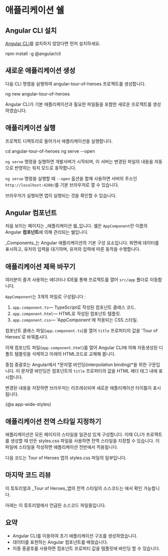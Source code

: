 <!--
# The Application Shell
-->
# 애플리케이션 쉘

<!--
## Install the Angular CLI
-->
## Angular CLI 설치

<!--
 Install the [Angular CLI](https://github.com/angular/angular-cli), if you haven't already done so.
 -->
[Angular CLI](https://github.com/angular/angular-cli)를 설치하지 않았다면 먼저 설치하세요.

<code-example language="sh" class="code-shell">
  npm install -g @angular/cli
</code-example>  

<!--
## Create a new application
-->
## 새로운 애플리케이션 생성

<!--
Create a new project named `angular-tour-of-heroes` with this CLI command.
-->
다음 CLI 명령을 실행하여 angular-tour-of-heroes 프로젝트를 생성합니다.

<code-example language="sh" class="code-shell">
  ng new angular-tour-of-heroes
</code-example> 

<!--
The Angular CLI generated a new project with a default application and supporting files. 
-->
Angular CLI가 기본 애플리케이션과 필요한 파일들을 포함한 새로운 프로젝트를 생성하였습니다. 

<!--
## Serve the application
-->
## 애플리케이션 실행

<!--
Go to the project directory and launch the application.
-->
프로젝트 디렉토리로 들어가서 애플리케이션을 실행합니다.

<code-example language="sh" class="code-shell">
  cd angular-tour-of-heroes
  ng serve --open
</code-example>
 
<div class="l-sub-section">

<!--
The `ng serve` command builds the app, starts the development server,
watches the source files, and rebuilds the app as you make changes to those files.
-->
`ng serve` 명령을 실행하면 개발서버가 시작되며, 이 서버는 변경된 파일의 내용을 자동으로 반영하는 워치 모드로 동작합니다.

<!--
The `--open` flag  opens a browser to `http://localhost:4200/`.
-->
`ng serve` 명령을 실행할 때 `--open` 옵션을 함께 사용하면 서버의 주소인 `http://localhost:4200/`를 기본 브라우저로 열 수 있습니다.

</div>

<!--
You should see the app running in your browser.
-->
브라우저가 실행되면 앱이 실행되는 것을 확인할 수 있습니다.

<!--
## Angular components
-->
## Angular 컴포넌트

<!--
The page you see is the _application shell_.
The shell is controlled by an Angular **component** named `AppComponent`.
-->
처음 보이는 페이지는 _애플리케이션 쉘_입니다.
쉘은 `AppComponent`란 이름의 Angular **컴포넌트**에 의해 관리되는 쉘입니다.

<!--
_Components_ are the fundamental building blocks of Angular applications.
They display data on the screen, listen for user input, and take action based on that input.
-->
_Components_는 Angular 애플리케이션의 기본 구성 요소입니다.
화면에 데이터를 표시하고, 유저의 입력을 대기하며, 유저의 입력에 따른 동작을 수행합니다.

<!--
## Change the application title
-->
## 애플리케이션 제목 바꾸기

<!--
Open the project in your favorite editor or IDE and navigate to the `src/app` folder.
-->
여러분이 즐겨 사용하는 에디터나 IDE를 통해 프로젝트를 열어 `src/app` 폴더로 이동합니다.

<!--
You'll find the implementation of the shell `AppComponent` distributed over three files:
-->
`AppComponent`는 3개의 파일로 구성됩니다 : 

<!--
1. `app.component.ts`&mdash; the component class code, written in TypeScript. 
1. `app.component.html`&mdash; the component template, written in HTML.
1. `app.component.css`&mdash; the component's private CSS styles.
-->
1. `app.component.ts`&mdash; TypeScript로 작성된 컴포넌트 클래스 코드.
1. `app.component.html`&mdash; HTML로 작성된 컴포넌트 템플릿.
1. `app.component.css`&mdash; 'AppComponent`에 적용되는 CSS 스타일.
 
<!--
Open the component class file (`app.component.ts`) and change the value of the `title` property to 'Tour of Heroes'.
-->
컴포넌트 클래스 파일(`app.component.ts`)을 열어 `title` 프로퍼티의 값을 'Tour of Heroes'로 바꿔봅시다.

<code-example path="toh-pt0/src/app/app.component.ts" region="set-title" title="app.component.ts (class title property)" linenums="false">
</code-example>

<!--
Open the component template file (`app.component.html`) and
delete the default template generated by the Angular CLI.
Replace it with the following line of HTML.
-->
이제 컴포넌트 파일(`app.component.html`)를 열어 Angular CLI에 의해 자동생성된 디폴트 템플릿을 삭제하고 아래의 HTML코드로 교체해 봅니다.

<code-example path="toh-pt0/src/app/app.component.html" 
  title="app.component.html (template)" linenums="false">
</code-example>

<!--
The double curly braces are Angular's *interpolation binding* syntax. 
This interpolation binding presents the component's `title` property value 
inside the HTML header tag.
-->
중첩 중괄호는 Angular에서 *문자열 바인딩(interpolation binding)*을 위한 구문입니다.
이 문자열 바인딩은 컴포넌트의 `title` 프로퍼티의 값을 HTML 헤더 태그 내에 표시합니다.

<!--
The browser refreshes and displays the new application title.
-->
변경된 내용을 저장하면 브라우저는 리프레쉬되며 새로운 애플리케이션 타이틀이 표시됩니다.

{@a app-wide-styles}

<!--
## Add application styles
-->
## 애플리케이션 전역 스타일 지정하기

<!--
Most apps strive for a consistent look across the application.
The CLI generated an empty `styles.css` for this purpose.
Put your application-wide styles there.
-->
애플리케이션은 모든 페이지의 스타일을 일관성 있게 구성합니다.
이때 CLI가 프로젝트를 생성할 때 만든 styles.css 파일을 사용하면 전역 스타일을 지정할 수 있습니다.
이 파일에 스타일을 작성하면 애플리케이션 전반에서 적용됩니다.

<!--
Here's an excerpt from the `styles.css` for the _Tour of Heroes_ sample app.
-->
다음 코드는 Tour of Heroes 앱의 styles.css 파일의 일부입니다.
<code-example path="toh-pt0/src/styles.1.css" title="src/styles.css (excerpt)">
</code-example>

<!--
## Final code review
-->
## 마지막 코드 리뷰

<!--
The source code for this tutorial and the complete _Tour of Heroes_ global styles 
are available in the <live-example></live-example>. 
-->
이 튜토리얼과 _Tour of Heroes_앱의 전역 스타일의 소스코드는 <live-example></live-example>에서 확인 가능합니다.

<!--
Here are the code files discussed on this page. 
-->
아래는 이 튜토리얼에서 언급된 소스코드 파일들입니다. 

<code-tabs>

  <code-pane title="src/app/app.component.ts" path="toh-pt0/src/app/app.component.ts">
  </code-pane>

  <code-pane title="src/app/app.component.html" path="toh-pt0/src/app/app.component.html">
  </code-pane>

  <code-pane 
    title="src/styles.css (excerpt)" 
    path="toh-pt0/src/styles.1.css">
  </code-pane>
</code-tabs>

<!--
## Summary
-->
## 요약

<!--
* You created the initial application structure using the Angular CLI.
* You learned that Angular components display data.
* You used the double curly braces of interpolation to display the app title. 
-->
* Angular CLI를 이용하여 초기 애플리케이션 구조를 생성하였습니다.
* 데이터를 표현하는 Angular 컴포넌트를 배웠습니다.
* 이중 중괄호를 사용하면 컴포넌트 프로퍼티 값을 템플릿에 바인딩 할 수 있습니다.